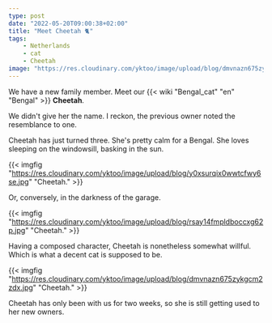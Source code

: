 ```yaml
---
type: post
date: "2022-05-20T09:00:38+02:00"
title: "Meet Cheetah 🐈"
tags:
    - Netherlands
    - cat
    - Cheetah
image: "https://res.cloudinary.com/yktoo/image/upload/blog/dmvnazn675zykgcm2zdx.jpg"
---
```


We have a new family member. Meet our {{< wiki "Bengal_cat" "en" "Bengal" >}} **Cheetah**.

We didn't give her the name. I reckon, the previous owner noted the resemblance to one.

<!--more-->

Cheetah has just turned three. She's pretty calm for a Bengal. She loves sleeping on the windowsill, basking in the sun.

{{< imgfig "https://res.cloudinary.com/yktoo/image/upload/blog/y0xsurqix0wwtcfwy6se.jpg" "Cheetah." >}}

Or, conversely, in the darkness of the garage.

{{< imgfig "https://res.cloudinary.com/yktoo/image/upload/blog/rsay14fmpldboccxg62p.jpg" "Cheetah." >}}

Having a composed character, Cheetah is nonetheless somewhat willful. Which is what a decent cat is supposed to be.

{{< imgfig "https://res.cloudinary.com/yktoo/image/upload/blog/dmvnazn675zykgcm2zdx.jpg" "Cheetah." >}}

Cheetah has only been with us for two weeks, so she is still getting used to her new owners.
